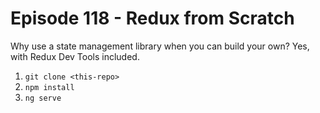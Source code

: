 # Episode 118 - Redux from Scratch

Why use a state management library when you can build your own? Yes, with Redux Dev Tools included.

1.  `git clone <this-repo>`
2.  `npm install`
3.  `ng serve`
